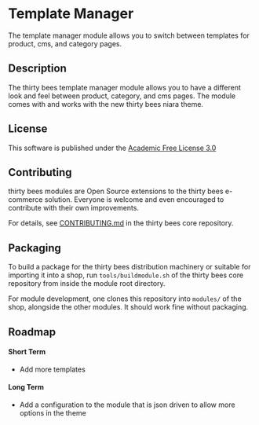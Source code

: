 # Template Manager

The template manager module allows you to switch between templates for product, cms, and category pages.

## Description

The thirty bees template manager module allows you to have a different look and feel between product, category, and cms pages. The module comes with and works with the new thirty bees niara theme.

## License

This software is published under the [Academic Free License 3.0](https://opensource.org/licenses/afl-3.0.php)

## Contributing

thirty bees modules are Open Source extensions to the thirty bees e-commerce solution. Everyone is welcome and even encouraged to contribute with their own improvements.

For details, see [CONTRIBUTING.md](https://github.com/thirtybees/thirtybees/blob/1.0.x/CONTRIBUTING.md) in the thirty bees core repository.

## Packaging

To build a package for the thirty bees distribution machinery or suitable for importing it into a shop, run `tools/buildmodule.sh` of the thirty bees core repository from inside the module root directory.

For module development, one clones this repository into `modules/` of the shop, alongside the other modules. It should work fine without packaging.

## Roadmap

#### Short Term

* Add more templates

#### Long Term

* Add a configuration to the module that is json driven to allow more options in the theme
